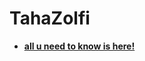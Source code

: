# TahaZolfi



- **[all u need to know is here!](https://eloquent-ramanujan-aplcwxfu9.iran.liara.run/)**
